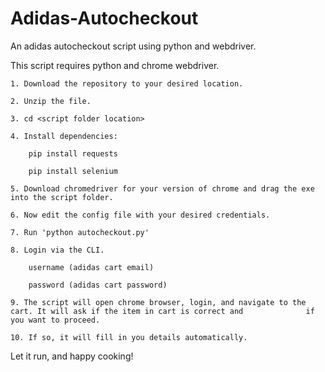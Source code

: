 # Adidas-Autocheckout
An adidas autocheckout script using python and webdriver.

This script requires python and chrome webdriver.

	1. Download the repository to your desired location.
	
	2. Unzip the file.
	
	3. cd <script folder location>
	
	4. Install dependencies:
	
		pip install requests
		
		pip install selenium
	
	5. Download chromedriver for your version of chrome and drag the exe into the script folder.
		
	6. Now edit the config file with your desired credentials.
	
	7. Run 'python autocheckout.py'
	
	8. Login via the CLI.
	
	  	username (adidas cart email)
		
	  	password (adidas cart password)
		
	9. The script will open chrome browser, login, and navigate to the cart. It will ask if the item in cart is correct and 		     if you want to proceed.
	
	10. If so, it will fill in you details automatically.
	
Let it run, and happy cooking!
